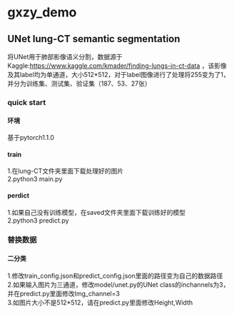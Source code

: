 # gxzy_demo

## UNet lung-CT semantic segmentation
将UNet用于肺部影像语义分割，数据源于Kaggle:https://www.kaggle.com/kmader/finding-lungs-in-ct-data ，该影像及其label均为单通道，大小512*512，对于label图像进行了处理将255变为了1，并分为训练集、测试集、验证集（187、53、27张）

### quick start
#### 环境
基于pytorch1.1.0
#### train
1.在lung-CT文件夹里面下载处理好的图片  
2.python3 main.py  
#### perdict
1.如果自己没有训练模型，在saved文件夹里面下载训练好的模型  
2.python3 predict.py

### 替换数据
#### 二分类
1.修改train_config.json和predict_config.json里面的路径变为自己的数据路径  
2.如果输入图片为三通道，修改model/unet.py的UNet class的inchannels为3，并在predict.py里面修改Img_channel=3  
3.如图片大小不是512*512，请在predict.py里面修改Height,Width  

